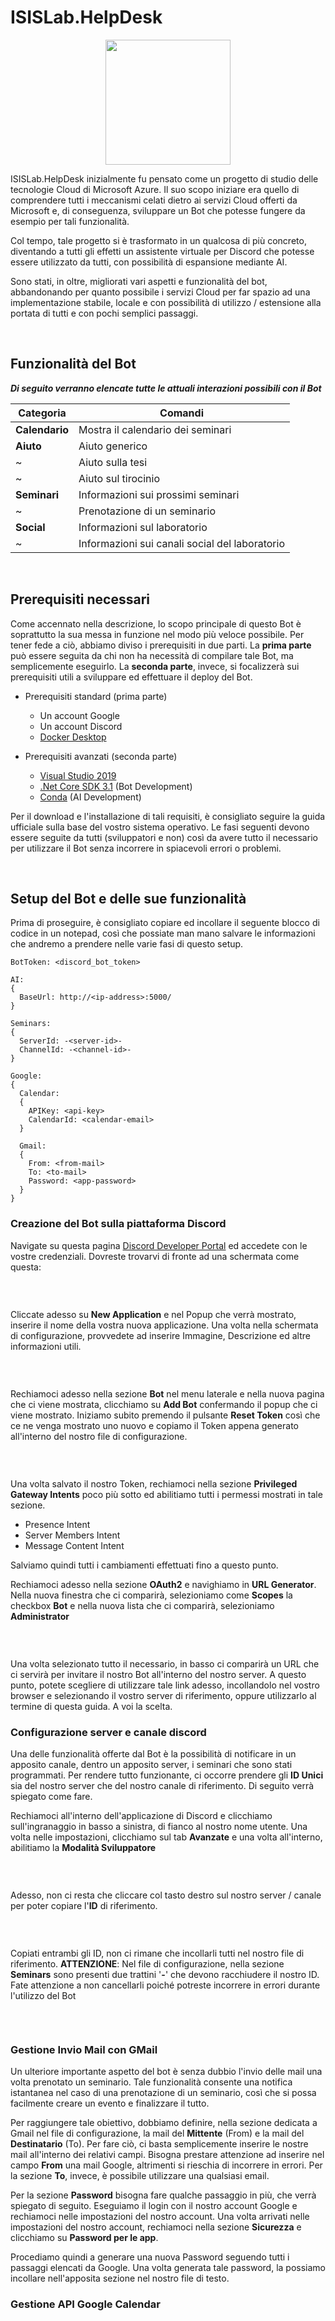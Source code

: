 # ISISLab.HelpDesk

<p align="center">
  <img width=200 height=auto src="https://github.com/isislab-unisa/ISISLab-Bot/blob/main/imgs/Logo.png?raw=true" alt=""/>
</p>

ISISLab.HelpDesk inizialmente fu pensato come un progetto di studio delle tecnologie Cloud di Microsoft Azure. Il suo scopo iniziare era quello di comprendere tutti i meccanismi celati dietro ai servizi Cloud offerti da Microsoft e, di conseguenza, sviluppare un Bot che potesse fungere da esempio per tali funzionalità.

Col tempo, tale progetto si è trasformato in un qualcosa di più concreto, diventando a tutti gli effetti un assistente virtuale per Discord che potesse essere utilizzato da tutti, con possibilità di espansione mediante AI.

Sono stati, in oltre, migliorati vari aspetti e funzionalità del bot, abbandonando per quanto possibile i servizi Cloud per far spazio ad una implementazione stabile, locale e con possibilità di utilizzo / estensione alla portata di tutti e con pochi semplici passaggi.

</br>

## Funzionalità del Bot

***Di seguito verranno elencate tutte le attuali interazioni possibili con il Bot***

Categoria       | Comandi
-------------   | -------------
**Calendario**  | Mostra il calendario dei seminari
**Aiuto**       | Aiuto generico
~               | Aiuto sulla tesi
~               | Aiuto sul tirocinio
**Seminari**    | Informazioni sui prossimi seminari
~               | Prenotazione di un seminario
**Social**      | Informazioni sul laboratorio
~               | Informazioni sui canali social del laboratorio

</br>

## Prerequisiti necessari

Come accennato nella descrizione, lo scopo principale di questo Bot è soprattutto la sua messa in funzione nel modo più veloce possibile. Per tener fede a ciò, abbiamo diviso i prerequisiti in due parti. La **prima parte** può essere seguita da chi non ha necessità di compilare tale Bot, ma semplicemente eseguirlo. La **seconda parte**, invece, si focalizzerà sui prerequisiti utili a sviluppare ed effettuare il deploy del Bot.

+ Prerequisiti standard (prima parte)
  + Un account Google
  + Un account Discord
  + [Docker Desktop](https://docs.docker.com/desktop/ "")

+ Prerequisiti avanzati (seconda parte)
  + [Visual Studio 2019](https://visualstudio.microsoft.com/it/vs/older-downloads/ "")
  + [.Net Core SDK 3.1](https://dotnet.microsoft.com/en-us/download/dotnet/3.1 "") (Bot Development)
  + [Conda](https://docs.conda.io/projects/conda/en/latest/user-guide/install/download.html "") (AI Development)

Per il download e l'installazione di tali requisiti, è consigliato seguire la guida ufficiale sulla base del vostro sistema operativo. Le fasi seguenti devono essere seguite da tutti (sviluppatori e non) così da avere tutto il necessario per utilizzare il Bot senza incorrere in spiacevoli errori o problemi.

</br>

## Setup del Bot e delle sue funzionalità

Prima di proseguire, è consigliato copiare ed incollare il seguente blocco di codice in un notepad, così che possiate man mano salvare le informazioni che andremo a prendere nelle varie fasi di questo setup.

```hjson
BotToken: <discord_bot_token>

AI:
{
  BaseUrl: http://<ip-address>:5000/
}

Seminars:
{
  ServerId: -<server-id>-
  ChannelId: -<channel-id>-
}

Google:
{
  Calendar:
  {
    APIKey: <api-key>
    CalendarId: <calendar-email>
  }

  Gmail:
  {
    From: <from-mail>
    To: <to-mail>
    Password: <app-password>
  }
}
```

### Creazione del Bot sulla piattaforma Discord

Navigate su questa pagina [Discord Developer Portal](https://discord.com/developers/applications "") ed accedete con le vostre credenziali. Dovreste trovarvi di fronte ad una schermata come questa:

<p align="center">
  <img src="https://github.com/isislab-unisa/ISISLab-Bot/blob/main/imgs/discord-setup/setup_1.PNG?raw=true" alt=""/>
</p>

</br>

Cliccate adesso su **New Application** e nel Popup che verrà mostrato, inserire il nome della vostra nuova applicazione.
Una volta nella schermata di configurazione, provvedete ad inserire Immagine, Descrizione ed altre informazioni utili.

<p align="center">
  <img src="https://github.com/isislab-unisa/ISISLab-Bot/blob/main/imgs/discord-setup/setup_2.PNG?raw=true" alt=""/>
</p>

</br>

Rechiamoci adesso nella sezione **Bot** nel menu laterale e nella nuova pagina che ci viene mostrata, clicchiamo su **Add Bot** confermando il popup che ci viene mostrato. Iniziamo subito premendo il pulsante **Reset Token** così che ce ne venga mostrato uno nuovo e copiamo il Token appena generato all'interno del nostro file di configurazione.

<p align="center">
  <img src="https://github.com/isislab-unisa/ISISLab-Bot/blob/main/imgs/discord-setup/setup_3.PNG?raw=true" alt=""/>
</p>

</br>

Una volta salvato il nostro Token, rechiamoci nella sezione **Privileged Gateway Intents** poco più sotto ed abilitiamo tutti i permessi mostrati in tale sezione.
* Presence Intent
* Server Members Intent
* Message Content Intent

Salviamo quindi tutti i cambiamenti effettuati fino a questo punto.

Rechiamoci adesso nella sezione **OAuth2** e navighiamo in **URL Generator**. Nella nuova finestra che ci comparirà, selezioniamo come **Scopes** la checkbox **Bot** e nella nuova lista che ci comparirà, selezioniamo **Administrator**

<p align="center">
  <img src="https://github.com/isislab-unisa/ISISLab-Bot/blob/main/imgs/discord-setup/setup_4.PNG?raw=true" alt=""/>
</p>

</br>

Una volta selezionato tutto il necessario, in basso ci comparirà un URL che ci servirà per invitare il nostro Bot all'interno del nostro server. A questo punto, potete scegliere di utilizzare tale link adesso, incollandolo nel vostro browser e selezionando il vostro server di riferimento, oppure utilizzarlo al termine di questa guida. A voi la scelta.

### Configurazione server e canale discord

Una delle funzionalità offerte dal Bot è la possibilità di notificare in un apposito canale, dentro un apposito server, i seminari che sono stati programmati. Per rendere tutto funzionante, ci occorre prendere gli **ID Unici** sia del nostro server che del nostro canale di riferimento. Di seguito verrà spiegato come fare.

Rechiamoci all'interno dell'applicazione di Discord e clicchiamo sull'ingranaggio in basso a sinistra, di fianco al nostro nome utente. Una volta nelle impostazioni, clicchiamo sul tab **Avanzate** e una volta all'interno, abilitiamo la **Modalità Sviluppatore**

<p align="center">
  <img src="https://github.com/isislab-unisa/ISISLab-Bot/blob/main/imgs/discord-setup/setup_5.PNG?raw=true" alt=""/>
</p>

</br>

Adesso, non ci resta che cliccare col tasto destro sul nostro server / canale per poter copiare l'**ID** di riferimento.

<p align="center">
  <img src="https://github.com/isislab-unisa/ISISLab-Bot/blob/main/imgs/discord-setup/setup_6.PNG?raw=true" alt=""/>
</p>

</br>

Copiati entrambi gli ID, non ci rimane che incollarli tutti nel nostro file di riferimento.
**ATTENZIONE**: Nel file di configurazione, nella sezione **Seminars** sono presenti due trattini '**-**' che devono racchiudere il nostro ID. Fate attenzione a non cancellarli poiché potreste incorrere in errori durante l'utilizzo del Bot

<p align="center">
  <img src="https://github.com/isislab-unisa/ISISLab-Bot/blob/main/imgs/discord-setup/setup_7.PNG?raw=true" alt=""/>
</p>

</br>

### Gestione Invio Mail con GMail

Un ulteriore importante aspetto del bot è senza dubbio l'invio delle mail una volta prenotato un seminario. Tale funzionalità consente una notifica istantanea nel caso di una prenotazione di un seminario, così che si possa facilmente creare un evento e finalizzare il tutto.

Per raggiungere tale obiettivo, dobbiamo definire, nella sezione dedicata a Gmail nel file di configurazione, la mail del **Mittente** (From) e la mail del **Destinatario** (To). Per fare ciò, ci basta semplicemente inserire le nostre mail all'interno dei relativi campi. Bisogna prestare attenzione ad inserire nel campo **From** una mail Google, altrimenti si rieschia di incorrere in errori. Per la sezione **To**, invece, è possibile utilizzare una qualsiasi email.

Per la sezione **Password** bisogna fare qualche passaggio in più, che verrà spiegato di seguito.
Eseguiamo il login con il nostro account Google e rechiamoci nelle impostazioni del nostro account. Una volta arrivati nelle impostazioni del nostro account, rechiamoci nella sezione **Sicurezza** e clicchiamo su **Password per le app**.

Procediamo quindi a generare una nuova Password seguendo tutti i passaggi elencati da Google. Una volta generata tale password, la possiamo incollare nell'apposita sezione nel nostro file di testo.

### Gestione API Google Calendar
